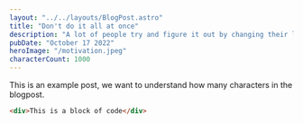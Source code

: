 ```yaml
---
layout: "../../layouts/BlogPost.astro"
title: "Don't do it all at once"
description: "A lot of people try and figure it out by changing their life in a couple days. Take things slow, do one at a time, and you will be able to do so much more. "
pubDate: "October 17 2022"
heroImage: "/motivation.jpeg"
characterCount: 1000
---
```


This is an example post, we want to understand how many characters in the blogpost.

```html
<div>This is a block of code</div>
```
